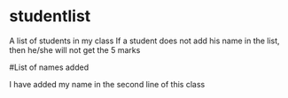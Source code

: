 # studentlist
A list of students in my class
If a student does not add his name in the list, then he/she will not get the 5 marks


#List of names added

I have added my name in the second line of this class
